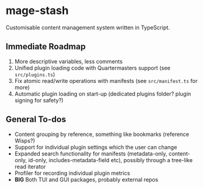 # mage-stash

Customisable content management system written in TypeScript.

## Immediate Roadmap

1. More descriptive variables, less comments
2. Unified plugin loading code with Quartermasters support (see ``src/plugins.ts``)
3. Fix atomic read/write operations with manifests (see ```src/manifest.ts``` for more)
4. Automatic plugin loading on start-up (dedicated plugins folder? plugin signing for safety?)

## General To-dos

- Content grouping by reference, something like bookmarks (reference Wisps?)
- Support for individual plugin settings which the user can change
- Expanded search functionality for manifests (metadata-only, content-only, id-only, includes-metadata-field etc), possibly through a tree-like read iterator
- Profiler for recording individual plugin metrics
- **BIG** Both TUI and GUI packages, probably external repos
